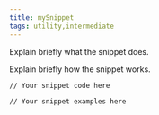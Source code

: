 ```yaml
---
title: mySnippet
tags: utility,intermediate
---
```


Explain briefly what the snippet does.

Explain briefly how the snippet works.

```repoShortLang
// Your snippet code here
```

```repoShortLang
// Your snippet examples here
```
